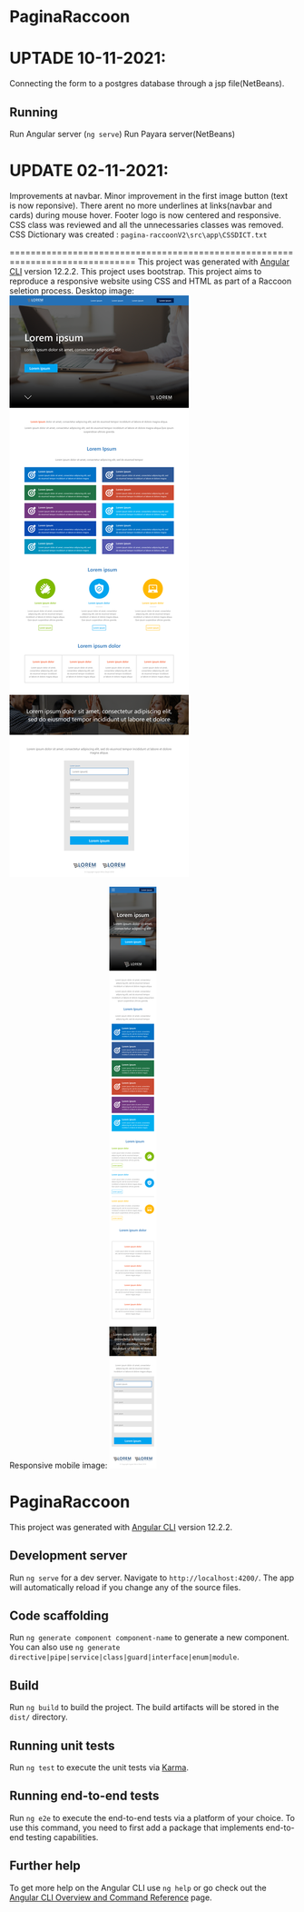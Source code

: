 # PaginaRaccoon

UPTADE 10-11-2021:
=============================================================================
Connecting the form to a postgres database through a jsp file(NetBeans).
## Running
Run Angular server (`ng serve`)
Run Payara server(NetBeans)

UPDATE 02-11-2021:
=============================================================================
Improvements at navbar.
Minor improvement in the first image button (text is now reponsive). 
There arent no more underlines at links(navbar and cards) during mouse hover.
Footer logo is now centered and responsive.
CSS class was reviewed and all the unnecessaries classes was removed. 
CSS Dictionary was created :  `pagina-raccoonV2\src\app\CSSDICT.txt`

==============================================================================
This project was generated with [Angular CLI](https://github.com/angular/angular-cli) version 12.2.2.
This project uses bootstrap.
This project aims to reproduce a responsive website using CSS and HTML as part of a Raccoon seletion process.
Desktop image:
![](ImagemDesktop.png)

Responsive mobile image:
![](ImagemMobile.png)



# PaginaRaccoon

This project was generated with [Angular CLI](https://github.com/angular/angular-cli) version 12.2.2.

## Development server

Run `ng serve` for a dev server. Navigate to `http://localhost:4200/`. The app will automatically reload if you change any of the source files.

## Code scaffolding

Run `ng generate component component-name` to generate a new component. You can also use `ng generate directive|pipe|service|class|guard|interface|enum|module`.

## Build

Run `ng build` to build the project. The build artifacts will be stored in the `dist/` directory.

## Running unit tests

Run `ng test` to execute the unit tests via [Karma](https://karma-runner.github.io).

## Running end-to-end tests

Run `ng e2e` to execute the end-to-end tests via a platform of your choice. To use this command, you need to first add a package that implements end-to-end testing capabilities.

## Further help

To get more help on the Angular CLI use `ng help` or go check out the [Angular CLI Overview and Command Reference](https://angular.io/cli) page.
